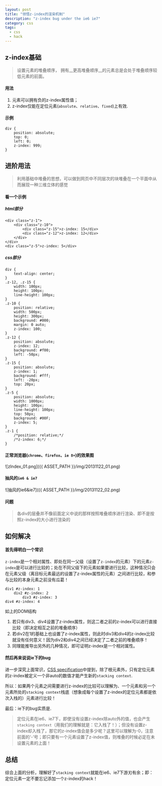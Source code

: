 ```yaml
---
layout: post
title: "领悟z-index的渲染机制"
description: "z-index bug under the ie6 ie7"
category: css
tags: 
  - css
  - hack
---
```



## z-index基础

> 设置元素的堆叠顺序， 拥有__更高堆叠顺序__的元素总是会处于堆叠顺序较低元素的前面。

#### 用法

1. 元素可以拥有负的z-index属性值；
2. z-index仅能在定位元素(`absolute`、`relative`、`fixed`)上有效.

[^position]: **定位元素：**`position`为`absolute`、`relative`、`fixed`的元素。

#### 示例

```
div {
    position: absolute;
    top: 0;
    left: 0;
    z-index: 999;
}
```

## 进阶用法
<!--more-->
> 利用基础中堆叠的思想，可以做到网页中不同层次的块堆叠在一个平面中从而展现一种三维立体的感觉

#### 看一个示例

##### html部分

	<div class="z-1">
		<div class="z-10">
			<div class="z-15">z-index: 15</div>
			<div class="z-12">z-index: 12</div>
		</div>
	</div>
	<div class="z-5">z-index: 5</div>

##### css部分

	div {
		text-align: center;
	}
	.z-12, .z-15 {
		width: 100px;
		height: 100px;
		line-height: 100px;
	}
	.z-10 {
		position: relative;
		width: 500px;
		height: 300px;
		background: #000;
		margin: 0 auto;
		z-index: 100;
	}
	.z-12 {
		position: absolute;
		z-index: 12;
		background: #f00;
		left: -50px;
	}
	.z-15 {
		position: absolute;
		z-index: 1;
		background: #fff;
		left: -20px;
		top: 20px;
	}
	.z-5 {
		position: absolute;
		width: 1000px;
		height: 100px;
		line-height: 100px;
		top: 50px;
		background: #00F;
		z-index: 5;
	}
	.z-1 {
		/*position: relative;*/
		/*z-index: 6;*/
	}

#### 正常浏览器(`chrome`、`firefox`、`ie 8+`)的效果图

![zIndex_01.png]({{ ASSET_PATH }}/img/20131122_01.png)

#### 抽风的`ie6 & ie7`

![抽风的ie6&ie7]({{ ASSET_PATH }}/img/20131122_02.png)

[^w3c]: **正常浏览器：** 指`chrome`、`firefox`、`ie 8+`等。

#### 问题

>各div的层叠并不像前面定义中说的那样按照堆叠顺序进行渲染、即不是按照z-index的大小进行渲染的

## 如何解决

#### 首先得明白一个常识

`z-index`是一个相对属性、即处在同一父级（设置了`z-index`的元素）下的元素`z-index`是可以进行比较的；处在不同父级下的元素如果要进行比较，这种情况只会在元素父级（离目标元素最远的设置了z-index属性的元素）之间进行比较，和参与比较的本身元素之前没有瓜葛！

    div1 #z-index: 1
        div2 #z-index: 2
            div3 #z-index: 3
    div4 #z-index: 4
    
如上的DOM结构

1. 若只有div3、div4设置了z-index属性，则这二者之前的z-index可以进行直接比较（即决定相互之前的堆叠顺序）
2. 若div2在1的基础上也设置了z-index属性，则此时div3和div4的z-index比较就没有任何意义！因为div2和div4之间已经决定了二者之前的堆叠顺序！
3. 同理能推导出另外的几种情况，即可证明z-index是一个相对属性。

#### 然后再来说说ie下的bug

进一步深究上面常识，[CSS specification](http://www.w3.org/TR/CSS21/visuren.html#z-index)中提到，除了根元素外，只有定位元素的z-index被定义一个非auto的数值才能产生新的`stacking context`.

所以：如果两个元素之间需要进行z-index的比较可以理解为、一个元素和另一个元素所处的`stacking context`栈底（想象成每个设置了z-index的定位元素都是依次入栈的）元素进行比较！

最后：ie下的bug实质是.

>定位元素在ie6、ie7下，即使没有设置z-index除auto外的值，也会产生`stacking context`（用我们的理解就是：它入栈了！）；但没有设置z-index却入栈了，那它的z-index值会是多少呢？这里可以理解为-0，注意前面的‘-’号；即只要有一个元素设置了z-index值，则堆叠的时候必定在未设置元素的上面！

## 总结

综合上面的分析，理解好了`stacking context`就能在ie6、ie7下游刃有余；即：定位元素一定不要忘记添加一个z-index的hack！